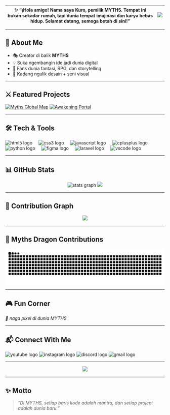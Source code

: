 | ✨ “¡Hola amigo! Nama saya Kuro, pemilik MYTHS. Tempat ini bukan sekadar rumah, tapi dunia tempat imajinasi dan karya bebas hidup. Selamat datang, semoga betah di sini!” | <img src="https://avatars.githubusercontent.com/u/227951065?v=4" height="150"/> |
|---|---|

---

## 🌌 About Me
- 🎭 Creator di balik **MYTHS**
- 💡 Suka ngembangin ide jadi dunia digital
- 🐉 Fans dunia fantasi, RPG, dan storytelling
- 🎨 Kadang ngulik desain + seni visual

---

## ⚔️ Featured Projects
[![Myths Global Map](https://img.shields.io/badge/Myths-Global_Map-blue?style=for-the-badge&logo=github)](https://github.com/kuro-myths/global-map)
[![Awakening Portal](https://img.shields.io/badge/Portal-Legenda_Awakening-purple?style=for-the-badge&logo=github)](https://github.com/kuro-myths/awakening)

---

## 🛠️ Tech & Tools
<div align="left">
  <img src="https://cdn.jsdelivr.net/gh/devicons/devicon/icons/html5/html5-original.svg" height="30" alt="html5 logo"  />
  <img width="12" />
  <img src="https://cdn.jsdelivr.net/gh/devicons/devicon/icons/css3/css3-original.svg" height="30" alt="css3 logo"  />
  <img width="12" />
  <img src="https://cdn.jsdelivr.net/gh/devicons/devicon/icons/javascript/javascript-original.svg" height="30" alt="javascript logo"  />
  <img width="12" />
  <img src="https://cdn.jsdelivr.net/gh/devicons/devicon/icons/cplusplus/cplusplus-original.svg" height="30" alt="cplusplus logo"  />
  <img width="12" />
  <img src="https://cdn.jsdelivr.net/gh/devicons/devicon/icons/python/python-original.svg" height="30" alt="python logo"  />
  <img width="12" />
  <img src="https://cdn.jsdelivr.net/gh/devicons/devicon/icons/figma/figma-original.svg" height="30" alt="figma logo"  />
  <img width="12" />
  <img src="https://cdn.jsdelivr.net/gh/devicons/devicon/icons/laravel/laravel-original.svg" height="30" alt="laravel logo"  />
  <img width="12" />
  <img src="https://cdn.jsdelivr.net/gh/devicons/devicon/icons/vscode/vscode-original.svg" height="30" alt="vscode logo"  />
</div>

---

## 📊 GitHub Stats
<div align="center">
  <img src="https://github-readme-stats.vercel.app/api?username=kuro-myths&hide_title=false&hide_rank=false&show_icons=true&include_all_commits=true&count_private=true&disable_animations=false&theme=dracula&locale=en&hide_border=false" height="150" alt="stats graph"  />
  <img src="https://github-readme-stats.vercel.app/api/top-langs/?username=kuro-myths&layout=compact&theme=dracula" height="150" />
</div>

---

## 📅 Contribution Graph
<div align="center">
  <img src="https://github-readme-activity-graph.vercel.app/graph?username=kuro-myths&theme=dracula" />
</div>

---

## 🐉 Myths Dragon Contributions
<picture>
  <source media="(prefers-color-scheme: dark)" srcset="https://raw.githubusercontent.com/kuro-myths/ular/output/github-snake-dark.svg" />
  <source media="(prefers-color-scheme: light)" srcset="https://raw.githubusercontent.com/kuro-myths/ular/output/github-snake.svg" />
  <img alt="github-snake" src="https://raw.githubusercontent.com/kuro-myths/ular/output/github-snake.svg" />
</picture>

---

## 🎮 Fun Corner
*🐉 naga pixel di dunia MYTHS*

---

## 📬 Connect With Me
<div align="left">
  <img src="https://img.shields.io/static/v1?message=Youtube&logo=youtube&label=&color=FF0000&logoColor=white&labelColor=&style=for-the-badge" height="35" alt="youtube logo"  />
  <img src="https://img.shields.io/static/v1?message=Instagram&logo=instagram&label=&color=E4405F&logoColor=white&labelColor=&style=for-the-badge" height="35" alt="instagram logo"  />
  <img src="https://img.shields.io/static/v1?message=Discord&logo=discord&label=&color=7289DA&logoColor=white&labelColor=&style=for-the-badge" height="35" alt="discord logo"  />
  <img src="https://img.shields.io/static/v1?message=Gmail&logo=gmail&label=&color=D14836&logoColor=white&labelColor=&style=for-the-badge" height="35" alt="gmail logo"  />
</div>

---

<div align="center">
  <img src="https://visitor-badge.laobi.icu/badge?page_id=kuro-myths.kuro-myths&"  />
</div>

---

## ✨ Motto
> *“Di MYTHS, setiap baris kode adalah mantra, dan setiap project adalah dunia baru.”*
